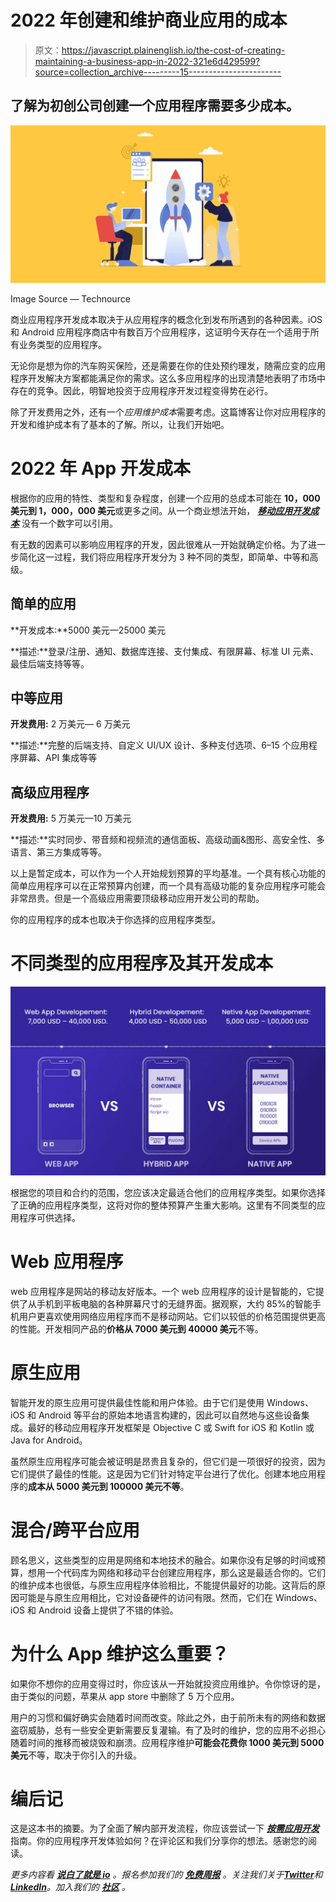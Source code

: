 # 2022 年创建和维护商业应用的成本

> 原文：<https://javascript.plainenglish.io/the-cost-of-creating-maintaining-a-business-app-in-2022-321e6d429599?source=collection_archive---------15----------------------->

## 了解为初创公司创建一个应用程序需要多少成本。

![](img/a1d3e9745e4300009b8709af0deb98fc.png)

Image Source — Technource

商业应用程序开发成本取决于从应用程序的概念化到发布所遇到的各种因素。iOS 和 Android 应用程序商店中有数百万个应用程序，这证明今天存在一个适用于所有业务类型的应用程序。

无论你是想为你的汽车购买保险，还是需要在你的住处预约理发，随需应变的应用程序开发解决方案都能满足你的需求。这么多应用程序的出现清楚地表明了市场中存在的竞争。因此，明智地投资于应用程序开发过程变得势在必行。

除了开发费用之外，还有一个*应用维护成本*需要考虑。这篇博客让你对应用程序的开发和维护成本有了基本的了解。所以，让我们开始吧。

# 2022 年 App 开发成本

根据你的应用的特性、类型和复杂程度，创建一个应用的总成本可能在 **10，000 美元到 1，000，000 美元**或更多之间。从一个商业想法开始， [***移动应用开发成本***](https://www.technource.com/blog/mobile-app-development-cost-complete-guide/) 没有一个数字可以引用。

有无数的因素可以影响应用程序的开发，因此很难从一开始就确定价格。为了进一步简化这一过程，我们将应用程序开发分为 3 种不同的类型，即简单、中等和高级。

## 简单的应用

**开发成本:**5000 美元—25000 美元

**描述:**登录/注册、通知、数据库连接、支付集成、有限屏幕、标准 UI 元素、最佳后端支持等等。

## 中等应用

**开发费用:** 2 万美元— 6 万美元

**描述:**完整的后端支持、自定义 UI/UX 设计、多种支付选项、6–15 个应用程序屏幕、API 集成等等

## 高级应用程序

**开发费用:** 5 万美元—10 万美元

**描述:**实时同步、带音频和视频流的通信面板、高级动画&图形、高安全性、多语言、第三方集成等等。

以上是暂定成本，可以作为一个人开始规划预算的平均基准。一个具有核心功能的简单应用程序可以在正常预算内创建，而一个具有高级功能的复杂应用程序可能会非常昂贵。但是一个高级应用需要顶级移动应用开发公司的帮助。

你的应用程序的成本也取决于你选择的应用程序类型。

# 不同类型的应用程序及其开发成本

![](img/122bc51afc81fafc92950b6409091995.png)

根据您的项目和合约的范围，您应该决定最适合他们的应用程序类型。如果你选择了正确的应用程序类型，这将对你的整体预算产生重大影响。这里有不同类型的应用程序可供选择。

# Web 应用程序

web 应用程序是网站的移动友好版本。一个 web 应用程序的设计是智能的，它提供了从手机到平板电脑的各种屏幕尺寸的无缝界面。据观察，大约 85%的智能手机用户更喜欢使用网络应用程序而不是移动网站。它们以较低的价格范围提供更高的性能。开发相同产品的**价格从 7000 美元到 40000 美元**不等。

# 原生应用

智能开发的原生应用可提供最佳性能和用户体验。由于它们是使用 Windows、iOS 和 Android 等平台的原始本地语言构建的，因此可以自然地与这些设备集成。最好的移动应用程序开发框架是 Objective C 或 Swift for iOS 和 Kotlin 或 Java for Android。

虽然原生应用程序可能会被证明是昂贵且复杂的，但它们是一项很好的投资，因为它们提供了最佳的性能。这是因为它们针对特定平台进行了优化。创建本地应用程序的**成本从 5000 美元到 100000 美元不等**。

# 混合/跨平台应用

顾名思义，这些类型的应用是网络和本地技术的融合。如果你没有足够的时间或预算，想用一个代码库为网络和移动平台创建应用程序，那么这是最适合你的。它们的维护成本也很低，与原生应用程序体验相比，不能提供最好的功能。这背后的原因可能是与原生应用相比，它对设备硬件的访问有限。然而，它们在 Windows、iOS 和 Android 设备上提供了不错的体验。

# 为什么 App 维护这么重要？

如果你不想你的应用变得过时，你应该从一开始就投资应用维护。令你惊讶的是，由于类似的问题，苹果从 app store 中删除了 5 万个应用。

用户的习惯和偏好确实会随着时间而改变。除此之外，由于前所未有的网络和数据盗窃威胁，总有一些安全更新需要反复灌输。有了及时的维护，您的应用不必担心随着时间的推移而被烧毁和崩溃。应用程序维护**可能会花费你 1000 美元到 5000 美元**不等，取决于你引入的升级。

# 编后记

这是这本书的摘要。为了全面了解内部开发流程，你应该尝试一下 [***按需应用开发***](https://www.technource.com/on-demand-app-development/) 指南。你的应用程序开发体验如何？在评论区和我们分享你的想法。感谢您的阅读。

*更多内容看* [***说白了就是 io***](https://plainenglish.io/) *。报名参加我们的* [***免费周报***](http://newsletter.plainenglish.io/) *。关注我们关于*[***Twitter***](https://twitter.com/inPlainEngHQ)*和*[***LinkedIn***](https://www.linkedin.com/company/inplainenglish/)*。加入我们的* [***社区***](https://discord.gg/GtDtUAvyhW) *。*